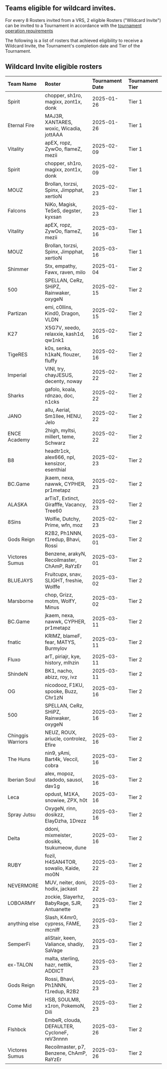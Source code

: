 ## Teams eligible for wildcard invites.

For every 8 Rosters invited from a VRS, 2 eligible Rosters ("Wildcard Invite") can be invited to a Tournament in accordance with the [tournament operation requirements](https://github.com/ValveSoftware/counter-strike_rules_and_regs/blob/main/tournament-operation-requirements.md)

The following is a list of rosters that achieved eligibility to receive a Wildcard Invite, the Tournament's completion date and Tier of the Tournament.

## Wildcard Invite eligible rosters

| Team Name | Roster | Tournament Date | Tournament Tier |
|:----------|:-------|:----------------|:----------------|
| Spirit | chopper, sh1ro, magixx, zont1x, donk | 2025-01-26 | Tier 1 |
| Eternal Fire | MAJ3R, XANTARES, woxic, Wicadia, jottAAA | 2025-01-26 | Tier 1 |
| Vitality | apEX, ropz, ZywOo, flameZ, mezii | 2025-02-09 | Tier 1 |
| Spirit | chopper, sh1ro, magixx, zont1x, donk | 2025-02-09 | Tier 1 |
| MOUZ | Brollan, torzsi, Spinx, Jimpphat, xertioN | 2025-02-23 | Tier 1 |
| Falcons | NiKo, Magisk, TeSeS, degster, kyxsan | 2025-02-23 | Tier 1 |
| Vitality | apEX, ropz, ZywOo, flameZ, mezii | 2025-03-16 | Tier 1 |
| MOUZ | Brollan, torzsi, Spinx, Jimpphat, xertioN | 2025-03-16 | Tier 1 |
| Shimmer | Stx, empathy, Fawx, raven, milo | 2025-01-04 | Tier 2 |
| 500 | SPELLAN, CeRz, SHiPZ, Rainwaker, oxygeN | 2025-02-15 | Tier 2 |
| Partizan | emi, c0llins, Kind0, Dragon, VLDN | 2025-02-15 | Tier 2 |
| K27 | X5G7V, xeedo, relaxxie, kash1d, qw1nk1 | 2025-02-16 | Tier 2 |
| TigeRES | k0s, senka, h1kaN, flouzer, fluffy | 2025-02-16 | Tier 2 |
| Imperial | VINI, try, chayJESUS, decenty, noway | 2025-02-22 | Tier 2 |
| Sharks | gafolo, koala, rdnzao, doc, n1cks | 2025-02-22 | Tier 2 |
| JANO | allu, Aerial, Sm1llee, HENU, Jelo | 2025-02-22 | Tier 2 |
| ENCE Academy | 2high, myltsi, millert, teme, Schwarz | 2025-02-22 | Tier 2 |
| B8 | headtr1ck, alex666, npl, kensizor, esenthial | 2025-02-23 | Tier 2 |
| BC.Game | jkaem, nexa, nawwk, CYPHER, pr1metapz | 2025-02-23 | Tier 2 |
| ALASKA | arTisT, Extinct, Girafffe, Vacancy, Tree60 | 2025-02-23 | Tier 2 |
| 8Sins | Wolfie, Dutchy, Prime, wfn, moz | 2025-02-23 | Tier 2 |
| Gods Reign | R2B2, Ph1NNN, f1redup, Bhavi, Rossi| 2025-03-01 | Tier 2 |
| Victores Sumus | Benzene, arakyN, Recoilmaster, ChAmP, RaYzEr | 2025-03-01 | Tier 2 |
| BLUEJAYS | Fruitcupx, snav, SLIGHT, freshie, Wolffe | 2025-03-02 | Tier 2 |
| Marsborne | chop, Grizz, motm, WolfY, Minus | 2025-03-02 | Tier 2 |
| BC.Game | jkaem, nexa, nawwk, CYPHER, pr1metapz | 2025-03-11 | Tier 2 |
| fnatic | KRIMZ, blameF, fear, MATYS, Burmylov | 2025-03-11 | Tier 2 |
| Fluxo | arT, piriajr, kye, history, mlhzin | 2025-03-11 | Tier 2 |
| ShindeN | BK1, nacho, abizz, roy, ivz | 2025-03-11 | Tier 2 |
| OG | nicodooz, F1KU, spooke, Buzz, Chr1zN | 2025-03-16 | Tier 2 |
| 500 | SPELLAN, CeRz, SHiPZ, Rainwaker, oxygeN | 2025-03-16 | Tier 2 |
| Chinggis Warriors | NEUZ, ROUX, ariucle, controlez, Efire | 2025-03-16 | Tier 2 |
| The Huns | nin9, yAmi, Bart4k, Veccil, cobra | 2025-03-16 | Tier 2 |
| Iberian Soul | alex, mopoz, stadodo, sausol, dav1g | 2025-03-16 | Tier 2 |
| Leca | opdust, M1KA, snowiee, ZPX, h0t | 2025-03-16 | Tier 2 |
| Spray Jutsu | OxygeN, rinn, dosikzz, ElayDzha, 1Drezz | 2025-03-16 | Tier 2 |
| Delta | ddoni, mixmeister, dosikk, tsukumeow, dune | 2025-03-16 | Tier 2 |
| RUBY | fozil, H4SAN4TOR, sowalio, Kaide, mo0N | 2025-03-22 | Tier 2 |
| NEVERMORE | MUV, neiter, doni, hodix, jackast | 2025-03-22 | Tier 2 |
| LOBOARMY | zockie, Slayerhz, BabyRage, SJR, Antuanette | 2025-03-23 | Tier 2 |
| anything else | Slash, K4mr0, cypress, FAME, mcniff | 2025-03-23 | Tier 2 |
| SemperFi | aliStair, keen, Valiance, shadiy, SaVage | 2025-03-23 | Tier 2 |
| ex-TALON | malta, sterling, hazr, nettik, ADDICT | 2025-03-23 | Tier 2 |
| Gods Reign | Rossi, Bhavi, Ph1NNN, f1redup, R2B2 | 2025-03-23 | Tier 2 |
| Come Mid | HSB, SOULM8, x1ron, PokemoN, Dili | 2025-03-23 | Tier 2 |
| Flshbck | EmbeR, clouda, DEFAULTER, CycloneF, reV3nnnn | 2025-03-26 | Tier 2 |
| Victores Sumus | Recoilmaster, p7, Benzene, ChAmP, RaYzEr | 2025-03-26 | Tier 2 |
